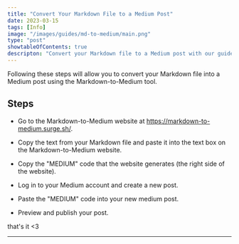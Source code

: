 ```yaml
---
title: "Convert Your Markdown File to a Medium Post"
date: 2023-03-15
tags: [Info]
image: "/images/guides/md-to-medium/main.png"
type: "post"
showtableOfContents: true
descripton: "Convert your Markdown file to a Medium post with our guide. Follow our step-by-step instructions to publish your content and reach a wider audience"
---
```


Following these steps will allow you to convert your Markdown file into a Medium post using the Markdown-to-Medium tool.

## Steps

- Go to the Markdown-to-Medium website at https://markdown-to-medium.surge.sh/.

- Copy the text from your Markdown file and paste it into the text box on the Markdown-to-Medium website.

- Copy the "MEDIUM" code that the website generates (the right side of the website).

- Log in to your Medium account and create a new post.

- Paste the "MEDIUM" code into your new medium post.

- Preview and publish your post.


that's it <3

----

  